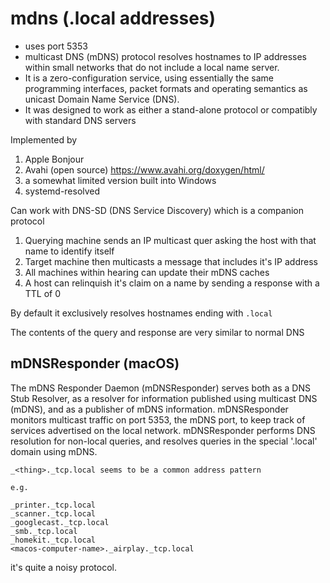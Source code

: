 # mdns (.local addresses)

* uses port 5353
* multicast DNS (mDNS) protocol resolves hostnames to IP addresses within small
  networks that do not include a local name server.
* It is a zero-configuration service, using essentially the same programming
  interfaces, packet formats and operating semantics as unicast Domain Name
  Service (DNS).
* It was designed to work as either a stand-alone protocol or compatibly with
  standard DNS servers

Implemented by

1. Apple Bonjour
2. Avahi (open source) https://www.avahi.org/doxygen/html/
3. a somewhat limited version built into Windows
4. systemd-resolved

Can work with DNS-SD (DNS Service Discovery) which is a companion protocol

1. Querying machine sends an IP multicast quer asking the host with that name to identify itself
1. Target machine then multicasts a message that includes it's IP address
1. All machines within hearing can update their mDNS caches
1. A host can relinquish it's claim on a name by sending a response with a TTL of 0

By default it exclusively resolves hostnames ending with `.local`

The contents of the query and response are very similar to normal DNS

## mDNSResponder (macOS)

The mDNS Responder Daemon (mDNSResponder) serves both as a DNS Stub Resolver, as
a resolver for information published using multicast DNS (mDNS), and as a
publisher of mDNS information. mDNSResponder monitors multicast traffic on port
5353, the mDNS port, to keep track of services advertised on the local network.
mDNSResponder performs DNS resolution for non-local queries, and resolves
queries in the special '.local' domain using mDNS.


    _<thing>._tcp.local seems to be a common address pattern

    e.g.

    _printer._tcp.local
    _scanner._tcp.local
    _googlecast._tcp.local
    _smb._tcp.local
    _homekit._tcp.local
    <macos-computer-name>._airplay._tcp.local

it's quite a noisy protocol.